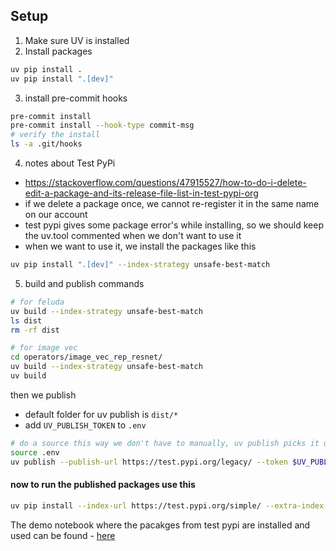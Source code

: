 ## Setup

1. Make sure UV is installed
2. Install packages

```sh
uv pip install .
uv pip install ".[dev]"
```

3. install pre-commit hooks

```sh
pre-commit install
pre-commit install --hook-type commit-msg
# verify the install
ls -a .git/hooks
```

4. notes about Test PyPi

- https://stackoverflow.com/questions/47915527/how-to-do-i-delete-edit-a-package-and-its-release-file-list-in-test-pypi-org
- if we delete a package once, we cannot re-register it in the same name on our account
- test pypi gives some package error's while installing, so we should keep the uv.tool commented when we don't want to use it
- when we want to use it, we install the packages like this

```sh
uv pip install ".[dev]" --index-strategy unsafe-best-match
```

5. build and publish commands

```sh
# for feluda
uv build --index-strategy unsafe-best-match
ls dist
rm -rf dist

# for image vec
cd operators/image_vec_rep_resnet/
uv build --index-strategy unsafe-best-match
uv build
```

then we publish

- default folder for uv publish is `dist/*`
- add `UV_PUBLISH_TOKEN` to `.env`

```sh
# do a source this way we don't have to manually, uv publish picks it up from the env
source .env
uv publish --publish-url https://test.pypi.org/legacy/ --token $UV_PUBLISH_TOKEN
```

#### now to run the published packages use this

```sh
uv pip install --index-url https://test.pypi.org/simple/ --extra-index-url https://pypi.org/simple/
```

The demo notebook where the pacakges from test pypi are installed and used can be found - [here](https://colab.research.google.com/drive/1DRKILpyqYwe_dOtklM5g4B4czf2aty7l?usp=sharing)
